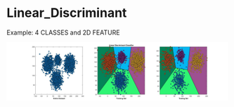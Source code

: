 # Linear_Discriminant


Example: 4 CLASSES and 2D FEATURE

![alt text](https://github.com/PuneetDheer/MACHINE_LEARNING/blob/master/Classifier/MATLAB_SCRIPT/Linear_Discriminant/LDC.jpg)
